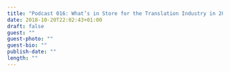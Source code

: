 ```yaml
---
title: "Podcast 016: What’s in Store for the Translation Industry in 2017?"
date: 2018-10-20T22:02:43+01:00
draft: false
guest: ""
guest-photo: ""
guest-bio: ""
publish-date: ""
length: ""
---
```

